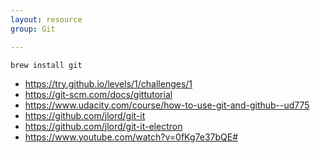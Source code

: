 ```yaml
---
layout: resource
group: Git

---
```

<!-- General resources go here -->

`brew install git`
- <https://try.github.io/levels/1/challenges/1>
- <https://git-scm.com/docs/gittutorial>
- <https://www.udacity.com/course/how-to-use-git-and-github--ud775>
- <https://github.com/jlord/git-it>
- <https://github.com/jlord/git-it-electron>
- <https://www.youtube.com/watch?v=0fKg7e37bQE#>

<!-- #### Beginner -->

<!-- #### Intermediate -->

<!-- #### Advanced -->

<!-- #### Jedi -->

